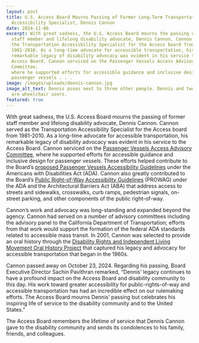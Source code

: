 ```yaml
---
layout: post
title: U.S. Access Board Mourns Passing of Former Long-Term Transportation
  Accessibility Specialist, Dennis Cannon
date: 2024-11-06
excerpt: With great sadness, the U.S. Access Board mourns the passing of former
  staff member and lifelong disability advocate, Dennis Cannon. Cannon served as
  the Transportation Accessibility Specialist for the Access board from
  1981-2010. As a long-time advocate for accessible transportation, his
  remarkable legacy of disability advocacy was evident in his service to the
  Access Board. Cannon serviced on the Passenger Vessels Access Advisory
  Committee,
  where he supported efforts for accessible guidance and inclusive design for
  passenger vessels . . .
image: /images/uploads/dennis-cannon.jpg
image_alt_text: Dennis poses next to three other people. Dennis and two others
  are wheelchair users.
featured: true
---
```

With great sadness, the U.S. Access Board mourns the passing of former staff member and lifelong disability advocate, Dennis Cannon. Cannon served as the Transportation Accessibility Specialist for the Access board from 1981-2010. As a long-time advocate for accessible transportation, his remarkable legacy of disability advocacy was evident in his service to the Access Board. Cannon serviced on the [Passenger Vessels Access Advisory Committee](https://www.access-board.gov/advisory-committee-reports/passenger-vessels/pvaac-report-intro/), where he supported efforts for accessible guidance and inclusive design for passenger vessels. These efforts helped contribute to the Board’s [proposed Passenger Vessels Accessibility Guidelines](https://www.access-board.gov/pvag/) under the Americans with Disabilities Act (ADA). Cannon also greatly contributed to the Board’s [Public Right-of-Way Accessibility Guidelines](https://www.access-board.gov/prowag/) (PROWAG) under the ADA and the Architectural Barriers Act (ABA) that address access to streets and sidewalks, crosswalks, curb ramps, pedestrian signals, on-street parking, and other components of the public right-of-way. 

Cannon’s work and advocacy was long-standing and expanded beyond the agency. Cannon had served on a number of advisory committees including the advisory panel to the California Department of Transportation; efforts from that work would support the formation of the federal ADA standards related to accessible mass transit. In 2001, Cannon was selected to provide an oral history through the [Disability Rights and Independent Living Movement Oral History Project](https://oac.cdlib.org/view?docId=hb2j49n5h3&brand=oac4&doc.view=entire_text) that captured his legacy and advocacy for accessible transportation that began in the 1960s. 

Cannon passed away on October 23, 2024. Regarding his passing, Board Executive Director Sachin Pavithran remarked, “Dennis’ legacy continues to have a profound impact on the Access Board and disability community to this day. His work toward greater accessibility for public-rights-of-way and accessible transportation has had an incredible effect on our rulemaking efforts. The Access Board mourns Dennis’ passing but celebrates his inspiring life of service to the disability community and to the United States.” 

The Access Board remembers the lifetime of service that Dennis Cannon gave to the disability community and sends its condolences to his family, friends, and colleagues.
